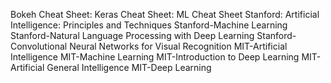 Bokeh Cheat Sheet:
Keras Cheat Sheet: 
ML Cheat Sheet
Stanford: Artificial Intelligence: Principles and Techniques
Stanford-Machine Learning
Stanford-Natural Language Processing with Deep Learning
Stanford-Convolutional Neural Networks for Visual Recognition
MIT-Artificial Intelligence
MIT-Machine Learning
MIT-Introduction to Deep Learning
MIT-Artificial General Intelligence
MIT-Deep Learning 
